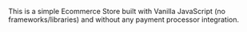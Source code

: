 This is a simple Ecommerce Store built with Vanilla JavaScript (no frameworks/libraries) and without any payment processor integration.
